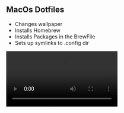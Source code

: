 ## MacOs Dotfiles

- Changes wallpaper
- Installs Homebrew
- Installs Packages in the BrewFile
- Sets up symlinks to .config dir

![Sept UI](./docs/iac.mov)
